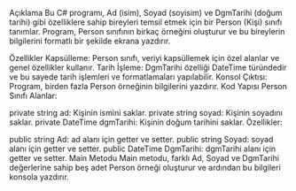 Açıklama
Bu C# programı, Ad (isim), Soyad (soyisim) ve DgmTarihi (doğum tarihi) gibi özelliklere sahip bireyleri temsil etmek için bir Person (Kişi) sınıfı tanımlar. Program, Person sınıfının birkaç örneğini oluşturur ve bu bireylerin bilgilerini formatlı bir şekilde ekrana yazdırır.

Özellikler
Kapsülleme: Person sınıfı, veriyi kapsüllemek için özel alanlar ve genel özellikler kullanır.
Tarih İşleme: DgmTarihi özelliği DateTime türündedir ve bu sayede tarih işlemleri ve formatlamaları yapılabilir.
Konsol Çıktısı: Program, birden fazla Person örneğinin bilgilerini yazdırır.
Kod Yapısı
Person Sınıfı
Alanlar:

private string ad: Kişinin ismini saklar.
private string soyad: Kişinin soyadını saklar.
private DateTime dgmTarihi: Kişinin doğum tarihini saklar.
Özellikler:

public string Ad: ad alanı için getter ve setter.
public string Soyad: soyad alanı için getter ve setter.
public DateTime DgmTarihi: dgmTarihi alanı için getter ve setter.
Main Metodu
Main metodu, farklı Ad, Soyad ve DgmTarihi değerlerine sahip beş adet Person örneği oluşturur ve ardından bu bilgileri konsola yazdırır.
